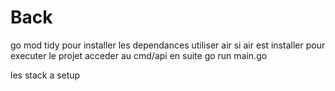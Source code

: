 # Back


go mod tidy pour installer les dependances 
utiliser air si air est installer pour executer le projet 
acceder au cmd/api en suite go run main.go

les stack a setup 
